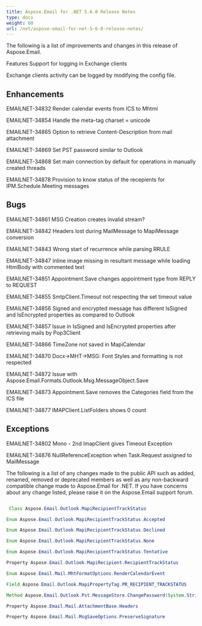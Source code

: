 ```yaml
---
title: Aspose.Email for .NET 5.6.0 Release Notes
type: docs
weight: 60
url: /net/aspose-email-for-net-5-6-0-release-notes/
---
```


The following is a list of improvements and changes in this release of Aspose.Email.

Features Support for logging in Exchange clients

Exchange clients activity can be logged by modifying the config file.

## **Enhancements**
EMAILNET-34832 Render calendar events from ICS to Mhtml

EMAILNET-34854 Handle the meta-tag charset = unicode

EMAILNET-34865 Option to retrieve Content-Description from mail attachment

EMAILNET-34869 Set PST password similar to Outlook

EMAILNET-34868 Set main connection by default for operations in manually created threads

EMAILNET-34878 Provision to know status of the recepients for IPM.Schedule.Meeting messages
## **Bugs**
EMAILNET-34861 MSG Creation creates invalid stream?

EMAILNET-34842 Headers lost during MailMessage to MapiMessage conversion

EMAILNET-34843 Wrong start of recurrence while parsing RRULE

EMAILNET-34847 Inline image missing in resultant message while loading HtmlBody with commented text

EMAILNET-34851 Appointment.Save changes appointment type from REPLY to REQUEST

EMAILNET-34855 SmtpClient.Timeout not respecting the set timeout value

EMAILNET-34856 Signed and encrypted message has different IsSigned and IsEncrypted properties as compared to Outlook

EMAILNET-34857 Issue in IsSigned and IsEncrypted properties after retrieving mails by Pop3Client

EMAILNET-34866 TimeZone not saved in MapiCalendar

EMAILNET-34870 Docx->MHT->MSG: Font Styles and formatting is not respected

EMAILNET-34872 Issue with Aspose.Email.Formats.Outlook.Msg.MessageObject.Save

EMAILNET-34873 Appointment.Save removes the Categories field from the ICS file

EMAILNET-34877 IMAPClient.ListFolders shows 0 count
## **Exceptions**
EMAILNET-34802 Mono - 2nd ImapClient gives Timeout Exception

EMAILNET-34876 NullReferenceException when Task.Request assigned to MailMessage

The following is a list of any changes made to the public API such as added, renamed, removed or deprecated members as well as any non-backward compatible change made to Aspose.Email for .NET. If you have concerns about any change listed, please raise it on the Aspose.Email support forum.

``` java

 Class Aspose.Email.Outlook.MapiRecipientTrackStatus

Enum Aspose.Email.Outlook.MapiRecipientTrackStatus.Accepted

Enum Aspose.Email.Outlook.MapiRecipientTrackStatus.Declined

Enum Aspose.Email.Outlook.MapiRecipientTrackStatus.None

Enum Aspose.Email.Outlook.MapiRecipientTrackStatus.Tentative

Property Aspose.Email.Outlook.MapiRecipient.RecipientTrackStatus

Enum Aspose.Email.Mail.MhtFormatOptions.RenderCalendarEvent

Field Aspose.Email.Outlook.MapiPropertyTag.PR_RECIPIENT_TRACKSTATUS

Method Aspose.Email.Outlook.Pst.MessageStore.ChangePassword(System.String)

Property Aspose.Email.Mail.AttachmentBase.Headers

Property Aspose.Email.Mail.MsgSaveOptions.PreserveSignature

```
